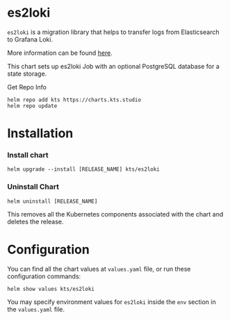 # es2loki

`es2loki` is a migration library that helps to transfer logs from
Elasticsearch to Grafana Loki.

More information can be found [here](https://github.com/ktsstudio/es2loki).

This chart sets up es2loki Job with an optional PostgreSQL database for a state storage.

Get Repo Info
```shell
helm repo add kts https://charts.kts.studio
helm repo update
```

# Installation

### Install chart

```shell
helm upgrade --install [RELEASE_NAME] kts/es2loki
```

### Uninstall Chart
```shell
helm uninstall [RELEASE_NAME]
```

This removes all the Kubernetes components associated with the chart and deletes the release.

# Configuration
You can find all the chart values at `values.yaml` file, or run these configuration commands:

```shell
helm show values kts/es2loki
```

You may specify environment values for `es2loki` inside the `env` section in the `values.yaml` file.

